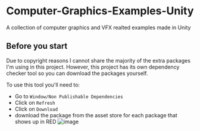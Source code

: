 # Computer-Graphics-Examples-Unity
A collection of computer graphics and VFX realted examples made in Unity

## Before you start
Due to copyright reasons I cannot share the majority of the extra packages I'm using in this project. However, this project has its own dependency checker tool so you can download the packages yourself.

To use this tool you'll need to:

* Go to `Window/Non Publishable Dependencies`
* Click on `Refresh`
* Click on `Download`
* download the package from the asset store for each package that shows up in RED
![image](https://user-images.githubusercontent.com/50851215/150654198-6732a1e9-3fd1-4ef0-8366-c2e645dccf1a.png)


